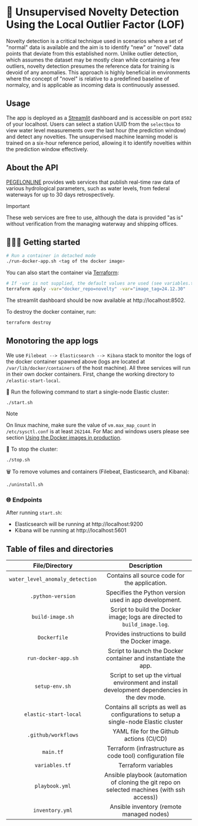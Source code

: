 # 🚀 Unsupervised Novelty Detection Using the Local Outlier Factor (LOF)

Novelty detection is a critical technique used in scenarios where a set of "normal" data is available and the aim is to identify "new" or "novel" data points that deviate from this established norm. Unlike outlier detection, which assumes the dataset may be mostly clean while containing a few outliers, novelty detection presumes the reference data for training is devoid of any anomalies. This approach is highly beneficial in environments where the concept of "novel" is relative to a predefined baseline of normalcy, and is applicable as incoming data is continuously assessed.

## Usage

The app is deployed as a [Streamlit](https://streamlit.io/) dashboard and is accessible on port `8502` of your localhost. Users can select a station UUID from the `selectbox` to view water level measurements over the last hour (the prediction window) and detect any novelties. The unsupervised machine learning model is trained on a six-hour reference period, allowing it to identify novelties within the prediction window effectively.

## About the API

[PEGELONLINE](https://www.pegelonline.wsv.de/webservice/ueberblick) provides web services that publish real-time raw data of various hydrological parameters, such as water levels, from federal waterways for up to 30 days retrospectively. 

> [!IMPORTANT] 
> These web services are free to use, although the data is provided "as is" without verification from the managing waterway and shipping offices.

## 🏃‍♀️‍➡️ Getting started

```bash
# Run a container in detached mode
./run-docker-app.sh <tag of the docker image>
```

You can also start the container via [Terraform](https://www.terraform.io/):

```bash
# If -var is not supplied, the default values are used (see variables.tf)
terraform apply -var="docker_repo=novelty" -var="image_tag=24.12.30"
```

The streamlit dashboard should be now available at http://localhost:8502. 

To destroy the docker container, run:

```bash
terraform destroy
``` 

## Monotoring the app logs

We use `Filebeat --> Elasticsearch --> Kibana` stack to monitor the logs of the docker container spawned above (logs are located at `/var/lib/docker/containers` of the host machine). All three services will run in their own docker containers. First, change the working directory to `/elastic-start-local`.

🐳 Run the following command to start a single-node Elastic cluster: 

```bash
./start.sh
```
> [!NOTE]
> On linux machine, make sure the value of `vm.max_map_count` in `/etc/sysctl.conf` is at least `262144`. For Mac and windows users
> please see section [Using the Docker images in production](https://www.elastic.co/guide/en/elasticsearch/reference/current/docker.html#docker-prod-prerequisites).

🛑 To stop the cluster:

```bash
./stop.sh
```

🗑️ To remove volumes and containers (Filebeat, Elasticsearch, and Kibana):

```bash
./uninstall.sh
```

### 🌐 Endpoints

After running `start.sh`:
- Elasticsearch will be running at http://localhost:9200
- Kibana will be running at http://localhost:5601

## Table of files and directories

|           File/Directory        |             Description           |
|:-------------------------------:|:---------------------------------:|
| `water_level_anomaly_detection` | Contains all source code for the application. |
| `.python-version` | Specifies the Python version used in app development. |
| `build-image.sh` | Script to build the Docker image; logs are directed to `build_image.log`. |
| `Dockerfile` | Provides instructions to build the Docker image. |
| `run-docker-app.sh` | Script to launch the Docker container and instantiate the app. |
| `setup-env.sh` | Script to set up the virtual environment and install development dependencies in the dev mode. | 
| `elastic-start-local` | Contains all scripts as well as configurations to setup a single-node Elastic cluster |
| `.github/workflows` | YAML file for the Github actions (CI/CD) |
| `main.tf` | Terraform (infrastructure as code tool) configuration file |
| `variables.tf` | Terraform variables |
| `playbook.yml` | Ansible playbook (automation of cloning the git repo on selected machines (with ssh access)) |
| `inventory.yml` | Ansible inventory (remote managed nodes) |